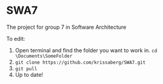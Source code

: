 # SWA7
The project for group 7 in Software Architecture

To edit:
1. Open terminal and find the folder you want to work in. `cd \Documents\SomeFolder`
2. `git clone https://github.com/krissaberg/SWA7.git`
3. `git pull`
4. Up to date!
